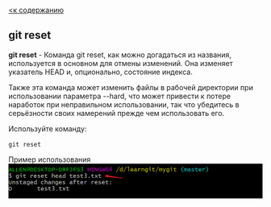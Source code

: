 [<к содержанию](./readme.md)

## git reset

**git reset** - Команда git reset, как можно догадаться из названия, используется в основном для отмены изменений. Она изменяет указатель HEAD и, опционально, состояние индекса. 

Также эта команда может изменить файлы в рабочей директории при использовании параметра --hard, что может привести к потере наработок при неправильном использовании, так что убедитесь в серьёзности своих намерений прежде чем использовать его.

Используйте команду:

```bash=
git reset
```
Пример использования
![reset](./assets/reset.png)